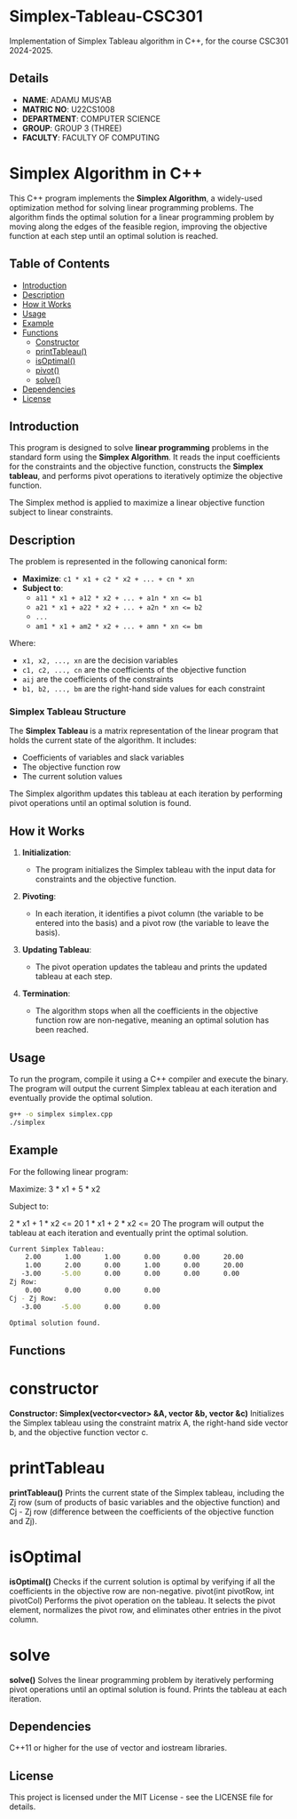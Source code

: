 # Simplex-Tableau-CSC301

Implementation of Simplex Tableau algorithm in C++, for the  course CSC301 2024-2025.

## Details

- **NAME**: ADAMU MUS'AB
- **MATRIC NO**: U22CS1008
- **DEPARTMENT**: COMPUTER SCIENCE
- **GROUP**: GROUP 3 (THREE)
- **FACULTY**: FACULTY OF COMPUTING

# Simplex Algorithm in C++

This C++ program implements the **Simplex Algorithm**, a widely-used optimization method for solving linear programming problems. The algorithm finds the optimal solution for a linear programming problem by moving along the edges of the feasible region, improving the objective function at each step until an optimal solution is reached.

## Table of Contents
- [Introduction](#introduction)
- [Description](#description)
- [How it Works](#how-it-works)
- [Usage](#usage)
- [Example](#example)
- [Functions](#functions)
  - [Constructor](#constructor)
  - [printTableau()](#printtableau)
  - [isOptimal()](#isoptimal)
  - [pivot()](#pivot)
  - [solve()](#solve)
- [Dependencies](#dependencies)
- [License](#license)

## Introduction

This program is designed to solve **linear programming** problems in the standard form using the **Simplex Algorithm**. It reads the input coefficients for the constraints and the objective function, constructs the **Simplex tableau**, and performs pivot operations to iteratively optimize the objective function.

The Simplex method is applied to maximize a linear objective function subject to linear constraints.

## Description

The problem is represented in the following canonical form:
- **Maximize**: `c1 * x1 + c2 * x2 + ... + cn * xn`
- **Subject to**: 
  - `a11 * x1 + a12 * x2 + ... + a1n * xn <= b1`
  - `a21 * x1 + a22 * x2 + ... + a2n * xn <= b2`
  - `...`
  - `am1 * x1 + am2 * x2 + ... + amn * xn <= bm`

Where:
- `x1, x2, ..., xn` are the decision variables
- `c1, c2, ..., cn` are the coefficients of the objective function
- `aij` are the coefficients of the constraints
- `b1, b2, ..., bm` are the right-hand side values for each constraint

### Simplex Tableau Structure
The **Simplex Tableau** is a matrix representation of the linear program that holds the current state of the algorithm. It includes:
- Coefficients of variables and slack variables
- The objective function row
- The current solution values

The Simplex algorithm updates this tableau at each iteration by performing pivot operations until an optimal solution is found.

## How it Works

1. **Initialization**: 
   - The program initializes the Simplex tableau with the input data for constraints and the objective function.
   
2. **Pivoting**: 
   - In each iteration, it identifies a pivot column (the variable to be entered into the basis) and a pivot row (the variable to leave the basis).
   
3. **Updating Tableau**: 
   - The pivot operation updates the tableau and prints the updated tableau at each step.
   
4. **Termination**: 
   - The algorithm stops when all the coefficients in the objective function row are non-negative, meaning an optimal solution has been reached.

## Usage

To run the program, compile it using a C++ compiler and execute the binary. The program will output the current Simplex tableau at each iteration and eventually provide the optimal solution.

```bash
g++ -o simplex simplex.cpp
./simplex

```


## Example
For the following linear program:

Maximize:
3 * x1 + 5 * x2

Subject to:

2 * x1 + 1 * x2 <= 20
1 * x1 + 2 * x2 <= 20
The program will output the tableau at each iteration and eventually print the optimal solution.


```bash
Current Simplex Tableau:
    2.00      1.00      1.00      0.00      0.00      20.00 
    1.00      2.00      0.00      1.00      0.00      20.00 
   -3.00     -5.00      0.00      0.00      0.00      0.00 
Zj Row:
    0.00      0.00      0.00      0.00 
Cj - Zj Row:
   -3.00     -5.00      0.00      0.00 

Optimal solution found.


```
## Functions

# constructor
**Constructor: Simplex(vector<vector<double>> &A, vector<double> &b, vector<double> &c)**
Initializes the Simplex tableau using the constraint matrix A, the right-hand side vector b, and the objective function vector c.

# printTableau
**printTableau()**
Prints the current state of the Simplex tableau, including the Zj row (sum of products of basic variables and the objective function) and Cj - Zj row (difference between the coefficients of the objective function and Zj).

# isOptimal
**isOptimal()**
Checks if the current solution is optimal by verifying if all the coefficients in the objective row are non-negative.
pivot(int pivotRow, int pivotCol)
Performs the pivot operation on the tableau. It selects the pivot element, normalizes the pivot row, and eliminates other entries in the pivot column.

# solve
**solve()**
Solves the linear programming problem by iteratively performing pivot operations until an optimal solution is found. Prints the tableau at each iteration.

## Dependencies

C++11 or higher for the use of vector and iostream libraries.

## License
This project is licensed under the MIT License - see the LICENSE file for details.


